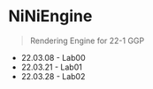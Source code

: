 # NiNiEngine
> Rendering Engine for 22-1 GGP
* 22.03.08 - Lab00
* 22.03.21 - Lab01
* 22.03.28 - Lab02